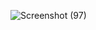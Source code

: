 ![Screenshot (97)](https://github.com/user-attachments/assets/56d39c1a-b65f-41b0-9878-5c16b72a2824)
